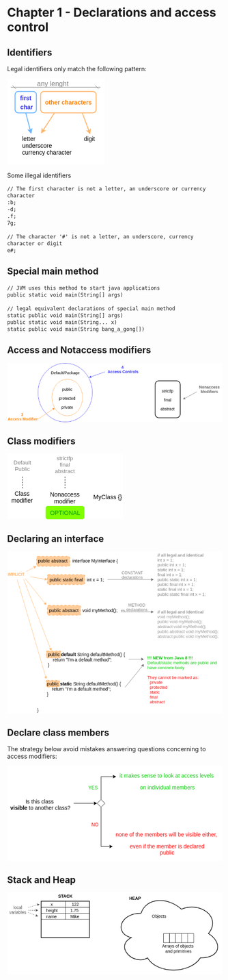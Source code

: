 # Chapter 1 - Declarations and access control

## Identifiers
Legal identifiers only match the following pattern:

![Alt text](declarations_and_access_control/readme_source_files/identifiers-format.png?raw=true "Identifiers format")

Some illegal identifiers
```
// The first character is not a letter, an underscore or currency character
:b;
-d;
.f;
7g;

// The character '#' is not a letter, an underscore, currency character or digit
e#;
```

## Special main method
```
// JVM uses this method to start java applications
public static void main(String[] args)

// legal equivalent declarations of special main method
static public void main(String[] args)
public static void main(String... x)
static public void main(String bang_a_gong[])
```

## Access and Notaccess modifiers

![Alt text](declarations_and_access_control/readme_source_files/access-modifiers.png?raw=true "Access and Notaccess modifiers")

## Class modifiers

![Alt text](declarations_and_access_control/readme_source_files/class-modifiers.png?raw=true "Class modifiers")

## Declaring an interface

![Alt text](declarations_and_access_control/readme_source_files/declaring-an-interface.png?raw=true "Declaring an interface")

## Declare class members
The strategy below avoid mistakes answering questions concerning to access modifiers:

![Alt text](declarations_and_access_control/readme_source_files/strategy-for-exercises-of-access-modifiers.png?raw=true "Strategy to answer to access modifiers' questions")

## Stack and Heap

![Alt text](declarations_and_access_control/readme_source_files/stack-and-heap.png?raw=true "Stack and Heap")
